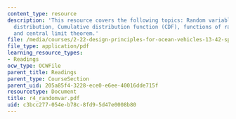 ```yaml
---
content_type: resource
description: 'This resource covers the following topics: Random variables, probability
  distribution, Cumulative distribution function (CDF), functions of random variables,
  and central limit theorem.'
file: /media/courses/2-22-design-principles-for-ocean-vehicles-13-42-spring-2005/c3bcc277054eb78c8fd95d47e0008b80_r4_randomvar.pdf
file_type: application/pdf
learning_resource_types:
- Readings
ocw_type: OCWFile
parent_title: Readings
parent_type: CourseSection
parent_uid: 205a85f4-3228-ece0-e6ee-40016dde715f
resourcetype: Document
title: r4_randomvar.pdf
uid: c3bcc277-054e-b78c-8fd9-5d47e0008b80
---
```

